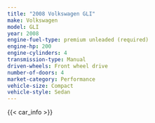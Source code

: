 ```yaml
---
title: "2008 Volkswagen GLI"
make: Volkswagen
model: GLI
year: 2008
engine-fuel-type: premium unleaded (required)
engine-hp: 200
engine-cylinders: 4
transmission-type: Manual
driven-wheels: Front wheel drive
number-of-doors: 4
market-category: Performance
vehicle-size: Compact
vehicle-style: Sedan
---
```


{{< car_info >}}
